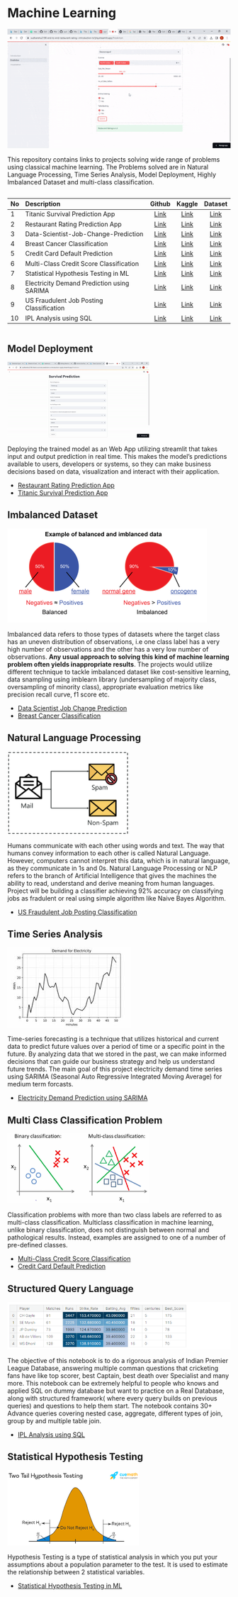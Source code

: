 # Machine Learning
![](https://github.com/sudhanshu2198/Machine-Learning-Python/blob/main/images/ezgif.com-optimize.gif)

This repository contains links to projects solving wide range of problems using classical machine learning. The Problems solved are in Natural Language Processing, Time Series Analysis, Model Deployment, Highly Imbalanced Dataset and multi-class classification. 

```http
```
| No | Description            | Github | Kaggle   | Dataset|
|:---| :--------------------- | :-----:  | :-----:  | :-----:|
|1| Titanic Survival Prediction App | [Link](https://github.com/sudhanshu2198/Titanic-Survival-Prediction-App)|  [Link](https://www.kaggle.com/code/sudhanshu2198/end-to-end-titanic-survival-prediction-app?scriptVersionId=120569132)        |   [Link](https://www.kaggle.com/competitions/titanic)     |
|2| Restaurant Rating Prediction App | [Link](https://github.com/sudhanshu2198/End-to-End-Restaurant-Rating-Prediction)|  [Link](https://www.kaggle.com/code/sudhanshu2198/end-to-end-machine-learning)        |   [Link](https://www.kaggle.com/datasets/himanshupoddar/zomato-bangalore-restaurants)     |
|3| Data-Scientist-Job-Change-Prediction | [Link](https://github.com/sudhanshu2198/Data-Scientist-Job-Change-Prediction)|  [Link](https://www.kaggle.com/code/sudhanshu2198/data-scientist-job-change-prediction)        |   [Link](https://www.kaggle.com/datasets/arashnic/hr-analytics-job-change-of-data-scientists)     |
|4| Breast Cancer Classification | [Link](https://github.com/sudhanshu2198/Breast-Cancer-Classification)|  [Link](https://www.kaggle.com/code/sudhanshu2198/techniques-for-imbalanced-classification-problems)        |   [Link](https://www.kaggle.com/datasets/sudhanshu2198/microcalcification-classification)     |
|5| Credit Card Default Prediction | [Link](https://github.com/sudhanshu2198/Credit-Card-Default-Prediction)|  [Link](https://www.kaggle.com/code/sudhanshu2198/credit-card-default-prediction)        |   [Link](https://www.kaggle.com/datasets/uciml/default-of-credit-card-clients-dataset)     |
|6| Multi-Class Credit Score Classification | [Link](https://github.com/sudhanshu2198/Multi-Class-Credit-Score-Classification)|  [Link](https://www.kaggle.com/code/sudhanshu2198/multi-class-credit-score-classification/notebook)        |   [Link](https://www.kaggle.com/datasets/parisrohan/credit-score-classification)     |
|7| Statistical Hypothesis Testing in ML | [Link](https://github.com/sudhanshu2198/Statistical-Hypothesis-Testing)|  [Link](https://www.kaggle.com/code/sudhanshu2198/statistical-hypothesis-testing-in-ml)        |   [Link](https://www.kaggle.com/datasets/uciml/default-of-credit-card-clients-dataset)     |
|8| Electricity Demand Prediction using SARIMA | [Link](https://github.com/sudhanshu2198/Electricity-Demand-Prediction-using-SARIMA)|  [Link](https://www.kaggle.com/code/sudhanshu2198/electricity-demand-prediction-using-sarima-eda)        |   [Link](https://www.kaggle.com/datasets/kandij/electric-production)     |
|9| US Fraudulent Job Posting Classification | [Link](https://github.com/sudhanshu2198/Fraudulent-Job-Posting-Prediction-)|  [Link](https://www.kaggle.com/code/sudhanshu2198/us-fraudulent-job-posting-prediction/notebook)        |   [Link](https://www.kaggle.com/datasets/shivamb/real-or-fake-fake-jobposting-prediction)     |
|10| IPL Analysis using SQL | [Link](https://github.com/sudhanshu2198/IPL-Analysis-using-SQL)|  [Link](https://www.kaggle.com/code/sudhanshu2198/ipl-sports-analysis-using-sql)        |   [Link](https://www.kaggle.com/datasets/harsha547/ipldatabase)     |
```
```

## Model Deployment
![](https://github.com/sudhanshu2198/Machine-Learning-Python/blob/main/images/titanic.gif)

Deploying the trained model as an Web App utilizing streamlit that takes input and output prediction in real time. This makes the model’s predictions available to users, developers or systems, so they can make business decisions based on data, visualization and interact with their application.
- [Restaurant Rating Prediction App](https://github.com/sudhanshu2198/End-to-End-Restaurant-Rating-Prediction)
- [Titanic Survival Prediction App](https://github.com/sudhanshu2198/Titanic-Survival-Prediction-App)

## Imbalanced Dataset
![](https://github.com/sudhanshu2198/Machine-Learning-Python/blob/main/images/1.png)

Imbalanced data refers to those types of datasets where the target class has an uneven distribution of observations, i.e one class label has a very high number of observations and the other has a very low number of observations. **Any usual approach to solving this kind of machine learning problem often yields inappropriate results**. The projects would utilize different technique to tackle imbalanced dataset like cost-sensitive learning, data snampling using imblearn library (undersampling of majority class, oversampling of minority class), appropriate evaluation metrics like precision recall curve, f1 score etc.
- [Data Scientist Job Change Prediction](https://github.com/sudhanshu2198/Data-Scientist-Job-Change-Prediction)
- [Breast Cancer Classification](https://github.com/sudhanshu2198/Breast-Cancer-Classification)
 
## Natural Language Processing
![](https://github.com/sudhanshu2198/Machine-Learning-Python/blob/main/images/2.PNG)

Humans communicate with each other using words and text. The way that humans convey information to each other is called Natural Language. However, computers cannot interpret this data, which is in natural language, as they communicate in 1s and 0s. Natural Language Processing or NLP refers to the branch of Artificial Intelligence that gives the machines the ability to read, understand and derive meaning from human languages. Project will be building a classifier achieving 92% accuracy on classifying jobs as fradulent or real using simple algorithm like Naive Bayes Algorithm.
  
- [US Fraudulent Job Posting Classification](https://github.com/sudhanshu2198/Fraudulent-Job-Posting-Prediction-)
 
## Time Series Analysis
![](https://github.com/sudhanshu2198/Machine-Learning-Python/blob/main/images/3.jpg)

Time-series forecasting is a technique that utilizes historical and current data to predict future values over a period of time or a specific point in the future. By analyzing data that we stored in the past, we can make informed decisions that can guide our business strategy and help us understand future trends. The main goal of this project electricity demand time series using SARIMA (Seasonal Auto Regressive Integrated Moving Average) for medium term forcasts.
- [Electricity Demand Prediction using SARIMA](https://github.com/sudhanshu2198/Electricity-Demand-Prediction-using-SARIMA)
 
## Multi Class Classification Problem
![](https://github.com/sudhanshu2198/Machine-Learning-Python/blob/main/images/4.png)

Classification problems with more than two class labels are referred to as multi-class classification. Multiclass classification in machine learning, unlike binary classification, does not distinguish between normal and pathological results. Instead, examples are assigned to one of a number of pre-defined classes.
  - [Multi-Class Credit Score Classification](https://github.com/sudhanshu2198/Multi-Class-Credit-Score-Classification)
  - [Credit Card Default Prediction](https://github.com/sudhanshu2198/Credit-Card-Default-Prediction)
  
## Structured Query Language
![](https://github.com/sudhanshu2198/Machine-Learning-Python/blob/main/images/best_batsmen.PNG)

The objective of this notebook is to do a rigorous analysis of Indian Premier League Database, answering multiple comman questions that cricketing fans have like top scorer, best Captain, best death over Specialist and many more. This notebook can be extremely helpful to people who knows and applied SQL on dummy database but want to practice on a Real Database, along with structured framework( where every query builds on previous queries) and questions to help them start. The notebook contains 30+ Advance queries covering nested case, aggregate, different types of join, group by and multiple table join.
- [IPL Analysis using SQL](https://github.com/sudhanshu2198/IPL-Analysis-using-SQL)
     
## Statistical Hypothesis Testing
![](https://github.com/sudhanshu2198/Machine-Learning-Python/blob/main/images/6.png)

Hypothesis Testing is a type of statistical analysis in which you put your assumptions about a population parameter to the test. It is used to estimate the relationship between 2 statistical variables.
- [Statistical Hypothesis Testing in ML](https://github.com/sudhanshu2198/Statistical-Hypothesis-Testing)


